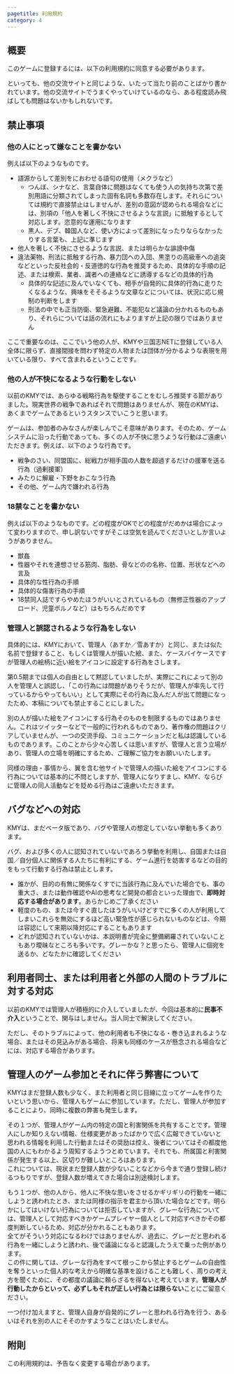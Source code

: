 ```yaml
---
pagetitle: 利用規約
category: 4
---
```


## 概要

このゲームに登録するには、以下の利用規約に同意する必要があります。

といっても、他の交流サイトと同じような、いたって当たり前のことばかり書かれています。他の交流サイトでうまくやっていけているのなら、ある程度読み飛ばしても問題はないかもしれないです。

## 禁止事項

### 他の人にとって嫌なことを書かない

例えば以下のようなものです。

* 語源からして差別をにおわせる語句の使用（メクラなど）
  * つんぼ、シナなど、言葉自体に問題はなくても使う人の気持ち次第で差別用語に分類されてしまった固有名詞も多数存在します。それらについては規約で直接禁止はしませんが、差別の意図が認められる場合などには、別項の「他人を著しく不快にさせるような言説」に抵触するとして対応します。恣意的な運用になります
  * 黒人、デブ、韓国人など、使い方によって差別になったりならなかったりする言葉も、上記に準じます
* 他人を著しく不快にさせるような言説、または明らかな誹謗中傷
* 違法薬物、刑法に抵触する行為、暴力団への入団、黒塗りの高級車への追突などといった反社会的・反道徳的な行為を推奨するため、具体的な手順の記述、または検索、業者、識者への連絡などに誘導するなどの具体的行為
  * 具体的な記述に及んでいなくても、相手が自発的に具体的行為に走りたくなるような、興味をそそるような文章などについては、状況に応じ規制の判断をします
  * 刑法の中でも正当防衛、緊急避難、不能犯など議論の分かれるものもあり、それらについては話の流れにもよりますが上記の限りではありません

ここで重要なのは、ここでいう他の人が、KMYや三国志NETに登録している人全体に限らず、直接間接を問わず特定の人物または団体が分かるような表現を用いている限り、すべて含まれるということです。

### 他の人が不快になるような行動をしない

以前のKMYでは、あらゆる戦略行為を駆使することをむしろ推奨する節がありました。現実世界の戦争であればそれで問題はありませんが、現在のKMYは、あくまでゲームであるというスタンスでいこうと思います。

ゲームは、参加者のみなさんが楽しんでこそ意味があります。そのため、ゲームシステムに沿った行動であっても、多くの人が不快に思うような行動はご遠慮いただきます。例えば、以下のような行為です。

* 戦争のさい、同盟国に、総戦力が相手国の人数を超過するだけの援軍を送る行為（過剰援軍）
* みたりに解雇・下野をおこなう行為
* その他、ゲーム内で嫌われる行為

### 18禁なことを書かない

例えば以下のようなものです。どの程度がOKでどの程度がだめかは場合によって変わりますので、申し訳ないですがそこは空気を読んでくださいとしか言いようがありません。

* 獣姦
* 性器やそれを連想させる筋肉、脂肪、骨などのの名称、位置、形状などへの言及
* 具体的な性行為の手順
* 具体的な傷害行為の手順
* 18禁同人誌ですらやめたほうがいいとされているもの（無修正性器のアップロード、児童ポルノなど）はもちろんだめです

### 管理人と誤認されるような行為をしない

具体的には、KMYにおいて、管理人（あすか／雪あすか）と同じ、または似た名前で登録すること、もしくは管理人が描いた絵、また、ケースバイケースですが管理人の絵柄に近い絵をアイコンに設定する行為をさします。

第0.5期までは個人の自由として黙認していましたが、実際にこれによって別の人を管理人と誤認し、「この行為には問題がありそうだが、管理人が率先して行っているからやってもいい」として実際にその行為に及んだ人が出て問題になったため、本稿についても禁止することにしました。

別の人が描いた絵をアイコンにする行為そのものを制限するものではありません。これはツイッターなどで一般的に行われるものであり、著作権の問題はクリアしていませんが、一つの交流手段、コミュニケーションだと私は認識しているものであります。このことから少々心苦しくは思いますが、管理人と言う立場があり、管理人の立場を明確にするため、ご理解ご協力をお願いいたします。

同様の理由・事情から、翼を含む他サイトで管理人の描いた絵をアイコンにする行為については基本的に不問としますが、管理人になりすまし、KMY、ならびに管理人の同人活動などを貶める行為はご遠慮いただきます。

## バグなどへの対応

KMYは、まだベータ版であり、バグや管理人の想定していない挙動も多くあります。

バグ、および多くの人に認知されていないであろう挙動を利用し、自国または自国／自分個人に関係する人たちに有利にする、ゲーム進行を妨害するなどの目的をもって行動する行為は禁止とします。

* 誰かが、目的の有無に関係なくすでに当該行為に及んでいた場合でも、事の重大さ、または動作確認やAIの思考など開発の都合といった理由で、**即時対応する場合があります**。あらかじめご了承ください
* 軽度のもの、または今すぐ直したほうがいいけどすでに多くの人が利用してしまいこれらを無効にするほど高い緊急性が感じられないものなどは、今期は容認にして来期以降対応にすることもあります
* どれが認知されていないかは、本説明書が完全に整備網羅されていないこともあり曖昧なところも多いです。グレーかな？と思ったら、管理人に個宛を送るか、どなたかに確認してください

## 利用者同士、または利用者と外部の人間のトラブルに対する対応

以前のKMYでは管理人が積極的に介入していましたが、今回は基本的に**民事不介入**ということで、関与はしません。当人同士で解決してください。

ただし、そのトラブルによって、他の利用者も不快になる・巻き込まれるような場合、またはその見込みがある場合、将来も同様のケースが懸念される場合などには、対応する場合があります。

## 管理人のゲーム参加とそれに伴う弊害について

KMYはまだ登録人数も少なく、また利用者と同じ目線に立ってゲームを作りたいという思いから、管理人もゲームに参加しています。ただし、管理人が参加することにより、同時に複数の弊害も発生します。

その１つが、管理人がゲーム内の特定の国と利害関係を共有することです。管理人にしか知りえない情報、仕様変更があったばかりで広く広報できていないと思われる情報を利用した行動またはその奨励は控え、後者についてはその都度他国の人にもわかるよう周知するようつとめています。それでも、所属国と利害関係が発生する以上、区切りが難しいところはあります。  
これについては、現状まだ登録人数が少ないことなどから今まで通り登録し続けるつもりですが、登録人数が増えてきた場合は別途検討します。

もう１つが、他の人から、他人に不快な思いをさせるかギリギリの行動を一緒にしようと誘われたとき、または同様の指示を君主から頂いた場合などです。明らかにしてはいけない行為については拒否していますが、グレーな行為については、管理人として対応すべきかゲームプレイヤー個人として対応すべきかその都度判断しているため、対応が分かれることもあります。  
全てがそういう対応になるわけではありませんが、過去に、グレーだと思われる行為を一緒にしようと誘われ、後で議論になると認識したうえで乗った例があります。  
この件に関しては、グレーな行為をすべて根っこから禁止するとゲームの自由性を奪うといった個人的な考えから明確な基準を設けることも難しく、周りの考え方を聞くために、その都度の議論に頼らざるを得ないと考えています。**管理人が行動したからといって、必ずしもそれが正しい行為とは限らない**ことにご留意ください。

一つ付け加えますと、管理人自身が自発的にグレーと思われる行為を行う、あるいはそれを別の人にそそのかすようなことはいたしません。

## 附則

この利用規約は、予告なく変更する場合があります。
